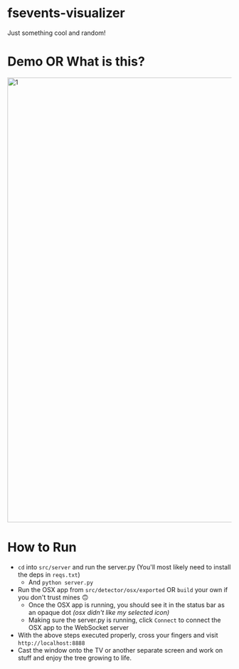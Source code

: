 # fsevents-visualizer
Just something cool and random!

# Demo OR What is this?
<img src="demo.gif" alt="1" width=1000>


# How to Run
- `cd` into `src/server` and run the server.py (You'll most likely need to install the deps in `reqs.txt`)
  - And `python server.py`
- Run the OSX app from `src/detector/osx/exported` OR `build` your own if you don't trust mines 🙃
  - Once the OSX app is running, you should see it in the status bar as an opaque dot *(osx didn't like my selected icon)*
  - Making sure the server.py is running, click `Connect` to connect the OSX app to the WebSocket server
- With the above steps executed properly, cross your fingers and visit `http://localhost:8888`
- Cast the window onto the TV or another separate screen and work on stuff and enjoy the tree growing to life.
